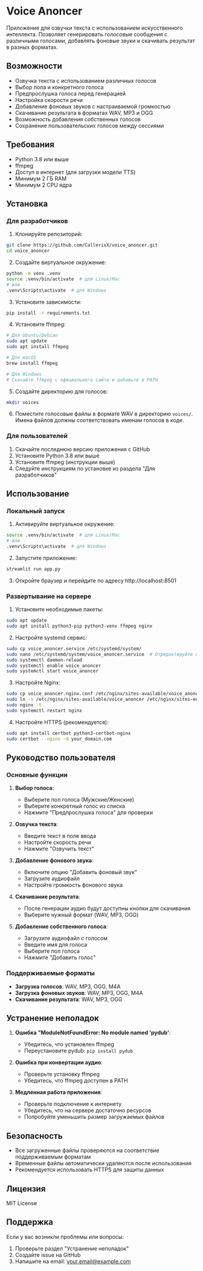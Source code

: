 # Voice Anoncer

Приложение для озвучки текста с использованием искусственного интеллекта. Позволяет генерировать голосовые сообщения с различными голосами, добавлять фоновые звуки и скачивать результат в разных форматах.

## Возможности

- Озвучка текста с использованием различных голосов
- Выбор пола и конкретного голоса
- Предпрослушка голоса перед генерацией
- Настройка скорости речи
- Добавление фоновых звуков с настраиваемой громкостью
- Скачивание результата в форматах WAV, MP3 и OGG
- Возможность добавления собственных голосов
- Сохранение пользовательских голосов между сессиями

## Требования

- Python 3.8 или выше
- ffmpeg
- Доступ в интернет (для загрузки модели TTS)
- Минимум 2 ГБ RAM
- Минимум 2 CPU ядра

## Установка

### Для разработчиков

1. Клонируйте репозиторий:
```bash
git clone https://github.com/CallerixX/voice_anoncer.git
cd voice_anoncer
```

2. Создайте виртуальное окружение:
```bash
python -m venv .venv
source .venv/bin/activate  # для Linux/Mac
# или
.venv\Scripts\activate  # для Windows
```

3. Установите зависимости:
```bash
pip install -r requirements.txt
```

4. Установите ffmpeg:
```bash
# Для Ubuntu/Debian
sudo apt update
sudo apt install ffmpeg

# Для macOS
brew install ffmpeg

# Для Windows
# Скачайте ffmpeg с официального сайта и добавьте в PATH
```

5. Создайте директорию для голосов:
```bash
mkdir voices
```

6. Поместите голосовые файлы в формате WAV в директорию `voices/`. Имена файлов должны соответствовать именам голосов в коде.

### Для пользователей

1. Скачайте последнюю версию приложения с GitHub
2. Установите Python 3.8 или выше
3. Установите ffmpeg (инструкции выше)
4. Следуйте инструкциям по установке из раздела "Для разработчиков"

## Использование

### Локальный запуск

1. Активируйте виртуальное окружение:
```bash
source .venv/bin/activate  # для Linux/Mac
# или
.venv\Scripts\activate  # для Windows
```

2. Запустите приложение:
```bash
streamlit run app.py
```

3. Откройте браузер и перейдите по адресу http://localhost:8501

### Развертывание на сервере

1. Установите необходимые пакеты:
```bash
sudo apt update
sudo apt install python3-pip python3-venv ffmpeg nginx
```

2. Настройте systemd сервис:
```bash
sudo cp voice_anoncer.service /etc/systemd/system/
sudo nano /etc/systemd/system/voice_anoncer.service  # Отредактируйте пути и пользователя
sudo systemctl daemon-reload
sudo systemctl enable voice_anoncer
sudo systemctl start voice_anoncer
```

3. Настройте Nginx:
```bash
sudo cp voice_anoncer.nginx.conf /etc/nginx/sites-available/voice_anoncer
sudo ln -s /etc/nginx/sites-available/voice_anoncer /etc/nginx/sites-enabled/
sudo nginx -t
sudo systemctl restart nginx
```

4. Настройте HTTPS (рекомендуется):
```bash
sudo apt install certbot python3-certbot-nginx
sudo certbot --nginx -d your_domain.com
```

## Руководство пользователя

### Основные функции

1. **Выбор голоса**:
   - Выберите пол голоса (Мужские/Женские)
   - Выберите конкретный голос из списка
   - Нажмите "Предпрослушка голоса" для проверки

2. **Озвучка текста**:
   - Введите текст в поле ввода
   - Настройте скорость речи
   - Нажмите "Озвучить текст"

3. **Добавление фонового звука**:
   - Включите опцию "Добавить фоновый звук"
   - Загрузите аудиофайл
   - Настройте громкость фонового звука

4. **Скачивание результата**:
   - После генерации аудио будут доступны кнопки для скачивания
   - Выберите нужный формат (WAV, MP3, OGG)

5. **Добавление собственного голоса**:
   - Загрузите аудиофайл с голосом
   - Введите имя для голоса
   - Выберите пол голоса
   - Нажмите "Добавить голос"

### Поддерживаемые форматы

- **Загрузка голосов**: WAV, MP3, OGG, M4A
- **Загрузка фоновых звуков**: WAV, MP3, OGG, M4A
- **Скачивание результата**: WAV, MP3, OGG

## Устранение неполадок

1. **Ошибка "ModuleNotFoundError: No module named 'pydub'**:
   - Убедитесь, что установлен ffmpeg
   - Переустановите pydub: `pip install pydub`

2. **Ошибка при конвертации аудио**:
   - Проверьте установку ffmpeg
   - Убедитесь, что ffmpeg доступен в PATH

3. **Медленная работа приложения**:
   - Проверьте подключение к интернету
   - Убедитесь, что на сервере достаточно ресурсов
   - Попробуйте уменьшить размер загружаемых файлов

## Безопасность

- Все загруженные файлы проверяются на соответствие поддерживаемым форматам
- Временные файлы автоматически удаляются после использования
- Рекомендуется использовать HTTPS для защиты данных

## Лицензия

MIT License

## Поддержка

Если у вас возникли проблемы или вопросы:
1. Проверьте раздел "Устранение неполадок"
2. Создайте issue на GitHub
3. Напишите на email: your.email@example.com 
